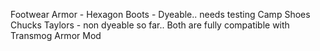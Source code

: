 Footwear Armor - Hexagon Boots - Dyeable.. needs testing
Camp Shoes Chucks Taylors - non dyeable so far..
Both are fully compatible with Transmog Armor Mod
